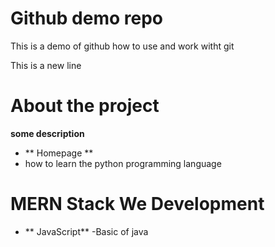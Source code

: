 # Github demo repo
This is a demo of github how to use and work witht git

This is a new line


# About the project
**some description**

- ** Homepage **
- how to learn the python programming language
# MERN Stack We Development
- ** JavaScript**
-Basic of java
